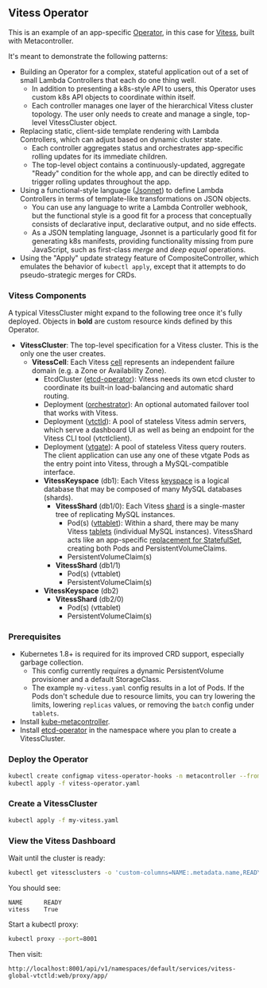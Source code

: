 ## Vitess Operator

This is an example of an app-specific [Operator](https://coreos.com/operators/), 
in this case for [Vitess](http://vitess.io), built with Metacontroller.

It's meant to demonstrate the following patterns:

* Building an Operator for a complex, stateful application out of a set of small
  Lambda Controllers that each do one thing well.
  * In addition to presenting a k8s-style API to users, this Operator uses
    custom k8s API objects to coordinate within itself.
  * Each controller manages one layer of the hierarchical Vitess cluster topology.
    The user only needs to create and manage a single, top-level VitessCluster
    object.
* Replacing static, client-side template rendering with Lambda Controllers,
  which can adjust based on dynamic cluster state.
  * Each controller aggregates status and orchestrates app-specific rolling
    updates for its immediate children.
  * The top-level object contains a continuously-updated, aggregate "Ready"
    condition for the whole app, and can be directly edited to trigger rolling
    updates throughout the app.
* Using a functional-style language ([Jsonnet](http://jsonnet.org)) to
  define Lambda Controllers in terms of template-like transformations on JSON
  objects.
  * You can use any language to write a Lambda Controller webhook, but the
    functional style is a good fit for a process that conceptually consists of
    declarative input, declarative output, and no side effects.
  * As a JSON templating language, Jsonnet is a particularly good fit for
    generating k8s manifests, providing functionality missing from pure
    JavaScript, such as first-class *merge* and *deep equal* operations.
* Using the "Apply" update strategy feature of CompositeController, which
  emulates the behavior of `kubectl apply`, except that it attempts to do
  pseudo-strategic merges for CRDs.

### Vitess Components

A typical VitessCluster might expand to the following tree once it's fully
deployed.
Objects in **bold** are custom resource kinds defined by this Operator.

* **VitessCluster**: The top-level specification for a Vitess cluster.
  This is the only one the user creates.
  * **VitessCell**: Each Vitess [cell](http://vitess.io/overview/concepts/#cell-data-center)
    represents an independent failure domain (e.g. a Zone or Availability Zone).
    * EtcdCluster ([etcd-operator](https://github.com/coreos/etcd-operator)):
      Vitess needs its own etcd cluster to coordinate its built-in load-balancing
      and automatic shard routing.
    * Deployment ([orchestrator](https://github.com/github/orchestrator)):
      An optional automated failover tool that works with Vitess.
    * Deployment ([vtctld](http://vitess.io/overview/#vtctld)):
      A pool of stateless Vitess admin servers, which serve a dashboard UI as well
      as being an endpoint for the Vitess CLI tool (vtctlclient).
    * Deployment ([vtgate](http://vitess.io/overview/#vtgate)):
      A pool of stateless Vitess query routers.
      The client application can use any one of these vtgate Pods as the entry
      point into Vitess, through a MySQL-compatible interface.
    * **VitessKeyspace** (db1): Each Vitess [keyspace](http://vitess.io/overview/concepts/#keyspace)
      is a logical database that may be composed of many MySQL databases (shards).
      * **VitessShard** (db1/0): Each Vitess [shard](http://vitess.io/overview/concepts/#shard)
      is a single-master tree of replicating MySQL instances.
        * Pod(s) ([vttablet](http://vitess.io/overview/#vttablet)): Within a shard, there may be many Vitess [tablets](http://vitess.io/overview/concepts/#tablet)
          (individual MySQL instances).
          VitessShard acts like an app-specific [replacement for StatefulSet](https://github.com/GoogleCloudPlatform/kube-metacontroller/tree/master/examples/catset),
          creating both Pods and PersistentVolumeClaims.
        * PersistentVolumeClaim(s)
      * **VitessShard** (db1/1)
        * Pod(s) (vttablet)
        * PersistentVolumeClaim(s)
    * **VitessKeyspace** (db2)
      * **VitessShard** (db2/0)
        * Pod(s) (vttablet)
        * PersistentVolumeClaim(s)

### Prerequisites

* Kubernetes 1.8+ is required for its improved CRD support, especially garbage
  collection.
  * This config currently requires a dynamic PersistentVolume provisioner and a
    default StorageClass.
  * The example `my-vitess.yaml` config results in a lot of Pods.
    If the Pods don't schedule due to resource limits, you can try lowering the
    limits, lowering `replicas` values, or removing the `batch` config under
    `tablets`.
* Install [kube-metacontroller](https://github.com/GoogleCloudPlatform/kube-metacontroller).
* Install [etcd-operator](https://github.com/coreos/etcd-operator) in the
  namespace where you plan to create a VitessCluster.

### Deploy the Operator

```sh
kubectl create configmap vitess-operator-hooks -n metacontroller --from-file=hooks
kubectl apply -f vitess-operator.yaml
```

### Create a VitessCluster

```sh
kubectl apply -f my-vitess.yaml
```

### View the Vitess Dashboard

Wait until the cluster is ready:

```sh
kubectl get vitessclusters -o 'custom-columns=NAME:.metadata.name,READY:.status.conditions[?(@.type=="Ready")].status'
```

You should see:

```console
NAME      READY
vitess    True
```

Start a kubectl proxy:

```sh
kubectl proxy --port=8001
```

Then visit:

```
http://localhost:8001/api/v1/namespaces/default/services/vitess-global-vtctld:web/proxy/app/
```
